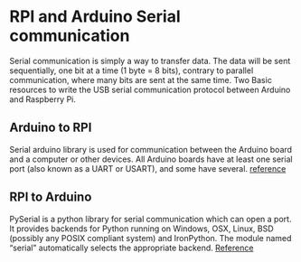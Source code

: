 # RPI and Arduino Serial communication
Serial communication is simply a way to transfer data. The data will be sent sequentially, one bit at a time (1 byte = 8 bits), contrary to parallel communication, where many bits are sent at the same time. Two Basic resources to write the USB serial communication protocol between Arduino and Raspberry Pi.


## Arduino to RPI
Serial arduino library is used for communication between the Arduino board and a computer or other devices. All Arduino boards have at least one serial port (also known as a UART or USART), and some have several.  [reference](https://www.arduino.cc/reference/en/language/functions/communication/serial/)

## RPI to Arduino
PySerial is a python library for serial communication which can open a port. It provides backends for Python running on Windows, OSX, Linux, BSD (possibly any POSIX compliant system) and IronPython. The module named “serial” automatically selects the appropriate backend. [Reference](https://pyserial.readthedocs.io/en/latest/pyserial_api.html)
